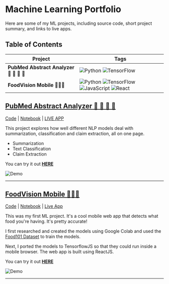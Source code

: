 # Machine Learning Portfolio

Here are some of my ML projects, including source code, short project summary, and links to live apps.

## Table of Contents

<!--ts-->

| Project                                  | Tags                                                                                                                                                                                                                                                                                                                                                                                                                                                                             |
| ---------------------------------------- | -------------------------------------------------------------------------------------------------------------------------------------------------------------------------------------------------------------------------------------------------------------------------------------------------------------------------------------------------------------------------------------------------------------------------------------------------------------------------------- |
| **PubMed Abstract Analyzer** 🍺 💊 📄 🔎 | ![Python](https://img.shields.io/badge/python-%2314354C.svg?style=for-the-badge&logo=python&logoColor=white) ![TensorFlow](https://img.shields.io/badge/TensorFlow-%23FF6F00.svg?style=for-the-badge&logo=TensorFlow&logoColor=white)                                                                                                                                                                                                                                            |
| **FoodVision Mobile** 🍔👀📱             | ![Python](https://img.shields.io/badge/python-%2314354C.svg?style=for-the-badge&logo=python&logoColor=white) ![TensorFlow](https://img.shields.io/badge/TensorFlow-%23FF6F00.svg?style=for-the-badge&logo=TensorFlow&logoColor=white) ![JavaScript](https://img.shields.io/badge/javascript-%23323330.svg?style=for-the-badge&logo=javascript&logoColor=%23F7DF1E) ![React](https://img.shields.io/badge/react-%2320232a.svg?style=for-the-badge&logo=react&logoColor=%2361DAFB) |

<!--te-->

## [**PubMed Abstract Analyzer** 🍺 💊 📄 🔎](https://github.com/tomwalczak/PubMed-Abstract-Analyzer)

[Code](https://github.com/tomwalczak/PubMed-Abstract-Analyzer) | [Notebook](https://colab.research.google.com/drive/1vlnjLTGtsVgo3YqqtIIni-89iEJ0Yxuq?usp=sharing) | [LIVE APP](http://tomwalczak.com/pubmed-abstract-analyzer)

This project explores how well different NLP models deal with summarization, classification and claim extraction, all on one page.

- Summarization
- Text Classification
- Claim Extraction

You can try it out [**HERE**](http://tomwalczak.com/pubmed-abstract-analyzer)

![Demo](https://mldatatwk.s3.us-east-2.amazonaws.com/gifs/pubmed_short.gif)

---

## [**FoodVision Mobile** 🍔👀📱 ](https://github.com/tomwalczak/food-vision-mobile-tensorflowjs)

[Code](https://github.com/tomwalczak/food-vision-mobile-tensorflowjs) | [Notebook](https://colab.research.google.com/drive/1YriiNWyml0LaRrSMsHwDjo4ASFVBUIFR?usp=sharing) | [Live App](https://tomwalczak.github.io/food-vision-mobile-tensorflowjs/)

This was my first ML project. It's a cool mobile web app that detects what food you're having. It's pretty accurate!

I first researched and created the models using Google Colab and used the [Food101 Dataset](https://paperswithcode.com/dataset/food-101) to train the models.

Next, I ported the models to TensorflowJS so that they could run inside a mobile browser. The web app is built using ReactJS.

You can try it out [**HERE**](https://tomwalczak.github.io/food-vision-mobile-tensorflowjs/)

![Demo](https://mldatatwk.s3.us-east-2.amazonaws.com/gifs/demo_small.gif)

---
